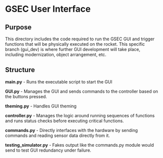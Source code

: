 # GSEC User Interface

## Purpose

This directory includes the code required to run the GSEC GUI and trigger functions that will be physically executed on the rocket.
This specific branch (gui_dev) is where further GUI development will take place, including modernization, object arrangement, etc.

## Structure

**main.py** - Runs the executable script to start the GUI

**GUI.py** - Manages the GUI and sends commands to the controller based on the buttons pressed.

**theming.py** - Handles GUI theming

**controller.py** - Manages the logic around running sequences of functions and runs status checks before executing critical functions.

**commands.py** - Directly interfaces with the hardware by sending commands and reading sensor data directly from it.

**testing_simulator.py** - Fakes output like the commands.py module would send to test GUI redundancy under failure.
